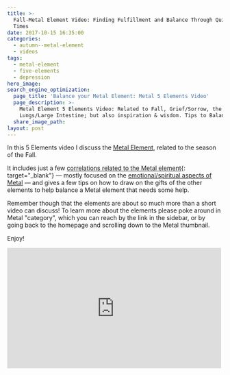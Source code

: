 ```yaml
---
title: >-
  Fall-Metal Element Video: Finding Fulfillment and Balance Through Quieter
  Times
date: 2017-10-15 16:35:00
categories:
  - autumn--metal-element
  - videos
tags:
  - metal-element
  - five-elements
  - depression
hero_image:
search_engine_optimization:
  page_title: 'Balance your Metal Element: Metal 5 Elements Video'
  page_description: >-
    Metal Element 5 Elements Video: Related to Fall, Grief/Sorrow, the
    Lungs/Large Intestine; but also inspiration & wisdom. Tips to Balance Metal
  share_image_path:
layout: post
---
```


In this 5 Elements video I discuss the [Metal Element](/2017/06/19/out-of-the-wood-and-into-the-fire-more-tips-for-keeping-your-fire-element-balanced-this-summer/), related to the season of the Fall.

It includes just a few [correlations related to the Metal element](/2011/10/05/time-to-inspire-wisdom-from-the-metal-element-as-we-head-into-fall/){: target="_blank"} — mostly focused on the [emotional/spiritual aspects of Metal](/2011/10/26/what-we-learn-from-the-leaves-as-they-leave/) — and gives a few tips on how to draw on the gifts of the other elements to help balance a Metal element that needs some help.

Remember though that the elements are about so much more than a short video can discuss! To learn more about the elements please poke around in Metal "category", which you can reach by the link in the sidebar, or by going back to the homepage and scrolling down to the Metal thumbnail.

Enjoy!

<div class="cms-embed" data-cms-embed="PGlmcmFtZSB3aWR0aD0iNTAwIiBoZWlnaHQ9IjI4MSIgc3JjPSJodHRwczovL3d3dy55b3V0dWJlLmNvbS9lbWJlZC91aW1DdGdXVHg2dyIgZnJhbWVib3JkZXI9IjAiIGFsbG93PSJhdXRvcGxheTsgZW5jcnlwdGVkLW1lZGlhIiBhbGxvd2Z1bGxzY3JlZW4+PC9pZnJhbWU+"><iframe src="https://www.youtube.com/embed/uimCtgWTx6w" allow="autoplay; encrypted-media" allowfullscreen="" width="500" height="281" frameborder="0"></iframe></div>

&nbsp;